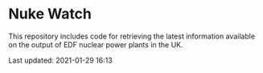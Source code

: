 # Nuke Watch

This repository includes code for retrieving the latest information available on the output of EDF nuclear power plants in the UK.

Last updated: 2021-01-29 16:13